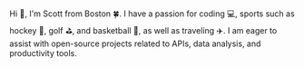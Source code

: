 Hi 👋, I'm Scott from Boston 🍀. I have a passion for coding 💻, sports such as hockey 🏒, golf ⛳, and basketball 🏀, as well as traveling ✈️. I am eager to assist with open-source projects related to APIs, data analysis, and productivity tools.

<!---
Scarvy/Scarvy is a ✨ special ✨ repository because its `README.md` (this file) appears on your GitHub profile.
You can click the Preview link to take a look at your changes.
--->
